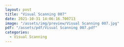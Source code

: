 ```yaml
---
layout: post
title: "Visual Scanning 007"
date: 2021-10-31 14:06:16.700713
image: "/assets/img/preview/Visual Scanning 007.jpg"
pdf: "/assets/pdf/Visual Scanning 007.pdf"
categories:
  - Visual Scanning 
---
```

